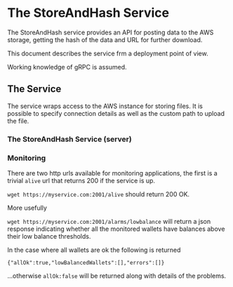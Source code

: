 # The StoreAndHash Service

The StoreAndHash service provides an API for posting data to the AWS storage, getting the hash of the data and URL for further download.

This document describes the service frm a deployment point of view. 

Working knowledge of gRPC is assumed.

## The Service
The service wraps access to the AWS instance for storing files.
It is possible to specify connection details as well as the custom path to upload the file.

### The StoreAndHash Service (server)

### Monitoring

There are two http urls available for monitoring applications, the first is a trivial `alive` url that returns 200 if the service is up.

`wget https://myservice.com:2001/alive` should return 200 OK.

More usefully

`wget https://myservice.com:2001/alarms/lowbalance` will return a json response indicating whether all the monitored
wallets have balances above their low balance thresholds.

In the case where all wallets are ok the following is returned

`{"allOk":true,"lowBalancedWallets":[],"errors":[]}`

...otherwise `allOk:false` will be returned along with details of the problems.


